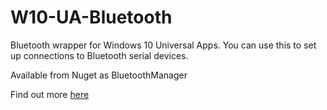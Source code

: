 # W10-UA-Bluetooth
Bluetooth wrapper for Windows 10 Universal Apps. You can use this to set up connections to Bluetooth serial devices. 

Available from Nuget as BluetoothManager

Find out more [here](http://www.robmiles.com/bluetooth-manager)

